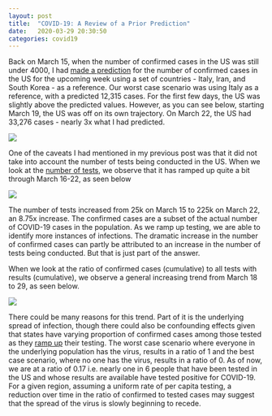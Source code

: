 ```yaml
---
layout: post
title:  "COVID-19: A Review of a Prior Prediction"
date:   2020-03-29 20:30:50 
categories: covid19
---
```


Back on March 15, when the number of confirmed cases in the US was still under 4000, I had [made a prediction][pred-prev] for the number of confirmed cases in the US for the upcoming week using a set of countries - Italy, Iran, and South Korea - as a reference. Our worst case scenario was using Italy as a reference, with a predicted 12,315 cases. For the first few days, the US was slightly above the predicted values. However, as you can see below, starting March 19, the US was off on its own trajectory. On March 22, the US had 33,276 cases - nearly 3x what I had predicted. 

<img src="{{site.baseurl}}/assets/images/us_prediction_march16_22_update.png">

One of the caveats I had mentioned in my previous post was that it did not take into account the number of tests being conducted in the US. When we look at the [number of tests][test-data], we observe that it has ramped up quite a bit through March 16-22, as seen below

<img src="{{site.baseurl}}/assets/images/us_test_cases_march16_22.png">

The number of tests increased from 25k on March 15 to 225k on March 22, an 8.75x increase. The confirmed cases are a subset of the actual number of COVID-19 cases in the population. As we ramp up testing, we are able to identify more instances of infections. The dramatic increase in the number of confirmed cases can partly be attributed to an increase in the number of tests being conducted. But that is just part of the answer. 

When we look at the ratio of confirmed cases (cumulative) to all tests with results (cumulative), we observe a general increasing trend from March 18 to 29, as seen below. 

<img src="{{site.baseurl}}/assets/images/us_test_positive_ratio_mar_4_29.png">

There could be many reasons for this trend. Part of it is the underlying spread of infection, though there could also be confounding effects given that states have varying proportion of confirmed cases among those tested as they [ramp up][state-testing] their testing. The worst case scenario where everyone in the underlying population has the virus, results in a ratio of 1 and the best case scenario, where no one has the virus, results in a ratio of 0. As of now, we are at a ratio of 0.17 i.e. nearly one in 6 people that have been tested in the US and whose results are available have tested positive for COVID-19. For a given region, assuming a uniform rate of per capita testing, a reduction over time in the ratio of confirmed to tested cases may suggest that the spread of the virus is slowly beginning to recede. 


[pred-prev]: https://niranjansh.github.io/covid19/2020/03/16/covid19-analysis1.html
[test-data]: https://covidtracking.com/us-daily/
[state-testing]: https://www.politico.com/interactives/2020/coronavirus-testing-by-state-chart-of-new-cases/

